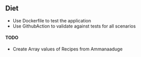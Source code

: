 ## Diet


- Use Dockerfile to test the application
- Use GithubAction to validate against tests for all scenarios



#### TODO
* Create Array values of Recipes from Ammanaaduge


<!-- 
@sachin - Update the build steps for Java 17, SpringBoot, MariaDB, Kafka

#### Build 
* I/P : GitHub repo with SpringBoot project and maven build tool. Lombok and Postgis docker

* Steps
    * Version Control
        * Fork the repo
          ````
          gh repo fork slabstech/bhoomi    
          ````
        * Clone the repo (Optional)
          ````
          gh repo clone slabstech/bhoomi
    
          ```` 
        * Move to required project
          ````
          cd bhoomi/garuda
          ````
        * create development branch
          ```` 
          git checkout -b "feature/sp2-test-setup-2"
          ````       
    * Maven
        * Compile the project
          ````
          mvnw clean install
          ```` 
        * Without test
          ````
          mvnw install -DskipTests 
          ````
        * Run test
          ````
          mvnw test 
          ```` 
    * Continuous Integration - Docker - [Dockerfile](https://github.com/sachinsshetty/bhoomi/blob/main/garuda/Dockerfile) and [file](https://github.com/slabstech/docker/blob/master/dockerfiles/server/postgis/Dockerfile)
        * SpringBoot via pom.xml
        * Java 17 - Custom JRE via maven jdk image
        * base alpine-linux image - postgis/postgis:14-3.3-alpine
          ````
           docker build -t slabstech/bhoomi-garuda .
          ````
        * Push image to dockerhub
          ````
           docker push slabstech/bhoomi-garuda
          ````
    * Continuous Deployment - Docker compose - [file](https://github.com/slabstech/docker/blob/master/docker_compose_files/docker-compose-springboot-postgis.yml)
        * SpringBoot
        * PostgreSQL / PostGIS
    * GitHub Actions
        * TODO
    * Verification of REST API
        * curl
        * postman
    * Create PR to upstream
      ````
      gh pr create --repo slabstech/bhoomi -f
      ````


### References
* fork repo - https://cli.github.com/manual/gh_repo_fork
    * https://docs.github.com/en/get-started/quickstart/fork-a-repo
* clone repo - https://cli.github.com/manual/gh_repo_clone
* Disable tests - https://maven.apache.org/surefire/maven-surefire-plugin/examples/skipping-tests.html
* Docker postgis -  postgis/postgis:14-3.3-alpine  from https://registry.hub.docker.com/r/postgis/postgis/
* https://medium.datadriveninvestor.com/getting-started-building-location-based-gis-rest-apis-with-java-ca28a8869af3
* https://hub.docker.com/r/windriver/wrlx-image


---


## Build

In order to simplify the most commonly used maven commands, a `Makefile` is provided

```
make
```

will build the project, apply code formatting rules, run tests, and build the docker image

Separate make targets exist for these tasks, to be run with `make <target>` (e.g. `make install`):

* `all`: runs `format install test build-image`
* `lint`: fails if any java source code file or pom.xml file are ill-formatted
* `format`: applies formatting rules to all java and pom.xml files
* `install`: builds and installs the project artifacts without running tests
* `test`: runs unit and integration tests
* `build-image`: builds the docker image

-->